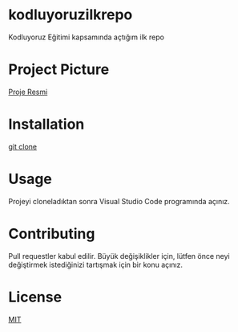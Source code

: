 # kodluyoruzilkrepo

Kodluyoruz Eğitimi kapsamında açtığım ilk repo

# Project Picture
[Proje Resmi](https://raw.githubusercontent.com/Kodluyoruz/taskforce/main/git/odev1/figures/markdown.png)

# Installation

[git clone](https://github.com/braynaci24/kodluyoruzilkrepo)

# Usage 

Projeyi cloneladıktan sonra Visual Studio Code programında açınız.

# Contributing  

Pull requestler kabul edilir. Büyük değişiklikler için, lütfen önce neyi değiştirmek istediğinizi tartışmak için bir konu açınız.

# License 

[MIT](https://choosealicense.com/licenses/mit/)